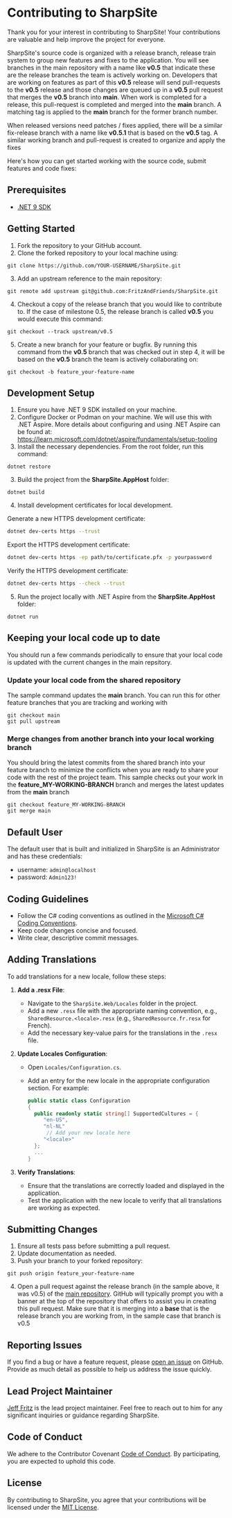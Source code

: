 # Contributing to SharpSite

Thank you for your interest in contributing to SharpSite! Your contributions are valuable and help improve the project for everyone.

SharpSite's source code is organized with a release branch, release train system to group new features and fixes to the application.  You will see branches in the main repository with a name like **v0.5** that indicate these are the release branches the team is actively working on.  Developers that are working on features as part of this **v0.5** release will send pull-requests to the **v0.5** release and those changes are queued up in a **v0.5** pull request that merges the **v0.5** branch into **main**.  When work is completed for a release, this pull-request is completed and merged into the **main** branch.  A matching tag is applied to the **main** branch for the former branch number.

When released versions need patches / fixes applied, there will be a similar fix-release branch with a name like **v0.5.1** that is based on the **v0.5** tag.  A similar working branch and pull-request is created to organize and apply the fixes

Here's how you can get started working with the source code, submit features and code fixes:

## Prerequisites

- [.NET 9 SDK](https://dotnet.microsoft.com/en-us/download/dotnet/9.0)


## Getting Started

1. Fork the repository to your GitHub account.
2. Clone the forked repository to your local machine using:

```
git clone https://github.com/YOUR-USERNAME/SharpSite.git
```

3. Add an upstream reference to the main repository:

```
git remote add upstream git@github.com:FritzAndFriends/SharpSite.git
```

4. Checkout a copy of the release branch that you would like to contribute to.  If the case of milestone 0.5, the release branch is called **v0.5** you would execute this command:

```
git checkout --track upstream/v0.5
```

5. Create a new branch for your feature or bugfix.  By running this command from the **v0.5** branch that was checked out in step 4, it will be based on the **v0.5** branch the team is actively collaborating on:

```
git checkout -b feature_your-feature-name
```

## Development Setup

1. Ensure you have .NET 9 SDK installed on your machine.
2. Configure Docker or Podman on your machine.  We will use this with .NET Aspire.  More details about configuring and using .NET Aspire can be found at: https://learn.microsoft.com/dotnet/aspire/fundamentals/setup-tooling
3. Install the necessary dependencies.  From the root folder, run this command:

```
dotnet restore
```

3. Build the project from the **SharpSite.AppHost** folder:

```
dotnet build
```

4. Install development certificates for local development.

Generate a new HTTPS development certificate:
```bash
dotnet dev-certs https --trust
```

Export the HTTPS development certificate:
```bash
dotnet dev-certs https -ep path/to/certificate.pfx -p yourpassword
```

Verify the HTTPS development certificate:
```bash
dotnet dev-certs https --check --trust
```

5. Run the project locally with .NET Aspire from the **SharpSite.AppHost** folder:

```
dotnet run
```

## Keeping your local code up to date

You should run a few commands periodically to ensure that your local code is updated with the current changes in the main repsitory.

### Update your local code from the shared repository

The sample command updates the **main** branch.  You can run this for other feature branches that you are tracking and working with

```
git checkout main
git pull upstream
```

### Merge changes from another branch into your local working branch

You should bring the latest commits from the shared branch into your feature branch to minimize the conflicts when you are ready to share your code with the rest of the project team.  This sample checks out your work in the **feature_MY-WORKING-BRANCH** branch and merges the latest updates from the **main** branch 

```
git checkout feature_MY-WORKING-BRANCH
git merge main
```

## Default User

The default user that is built and initialized in SharpSite is an Administrator and has these credentials:
- username: `admin@localhost`
- password: `Admin123!`

## Coding Guidelines

- Follow the C# coding conventions as outlined in the [Microsoft C# Coding Conventions](https://docs.microsoft.com/en-us/dotnet/csharp/fundamentals/coding-style/coding-conventions).
- Keep code changes concise and focused.
- Write clear, descriptive commit messages.

## Adding Translations

To add translations for a new locale, follow these steps:

1. **Add a .resx File**:
    - Navigate to the `SharpSite.Web/Locales` folder in the project.
    - Add a new `.resx` file with the appropriate naming convention, e.g., `SharedResource.<locale>.resx` (e.g., `SharedResource.fr.resx` for French).
    - Add the necessary key-value pairs for the translations in the `.resx` file.

2. **Update Locales Configuration**:
    - Open `Locales/Configuration.cs`.
    - Add an entry for the new locale in the appropriate configuration section. For example:

      ```csharp
      public static class Configuration
      {
        public readonly static string[] SupportedCultures = {
           "en-US",
           "nl-NL"
            // Add your new locale here
           "<locale>"
        };
        ...
      }

      ```

3. **Verify Translations**:
    - Ensure that the translations are correctly loaded and displayed in the application.
    - Test the application with the new locale to verify that all translations are working as expected.

## Submitting Changes

1. Ensure all tests pass before submitting a pull request.
2. Update documentation as needed.
3. Push your branch to your forked repository:

```
git push origin feature_your-feature-name
```

4. Open a pull request against the release branch (in the sample above, it was v0.5) of the [main repository](https://github.com/FritzAndFriends/SharpSite).  GitHub will typically prompt you with a banner at the top of the repository that offers to assist you in creating this pull request.  Make sure that it is merging into a **base** that is the release branch you are working from, in the sample case that branch is v0.5

## Reporting Issues

If you find a bug or have a feature request, please [open an issue](https://github.com/FritzAndFriends/SharpSite/issues) on GitHub. Provide as much detail as possible to help us address the issue quickly.

## Lead Project Maintainer

[Jeff Fritz](https://github.com/csharpfritz) is the lead project maintainer. Feel free to reach out to him for any significant inquiries or guidance regarding SharpSite.

## Code of Conduct

We adhere to the Contributor Covenant [Code of Conduct](https://www.contributor-covenant.org/version/2/0/code_of_conduct/). By participating, you are expected to uphold this code.

## License

By contributing to SharpSite, you agree that your contributions will be licensed under the [MIT License](LICENSE).
